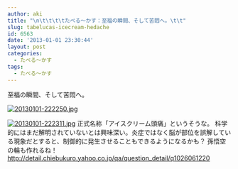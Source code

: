 ```yaml
---
author: aki
title: "\n\t\t\t\tたべる～かす：至福の瞬間、そして苦悶へ。\t\t"
slug: tabelucas-icecream-hedache
id: 6563
date: '2013-01-01 23:30:44'
layout: post
categories:
  - たべる～かす
tags:
  - たべる～かす
---
```


至福の瞬間、そして苦悶へ。  

[![20130101-222250.jpg](http://aki.shirai.as/wp-content/uploads/2013/01/20130101-222250.jpg)](http://aki.shirai.as/wp-content/uploads/2013/01/20130101-222250.jpg)  

[![20130101-222311.jpg](http://aki.shirai.as/wp-content/uploads/2013/01/20130101-222311.jpg)](http://aki.shirai.as/wp-content/uploads/2013/01/20130101-222311.jpg) 正式名称「アイスクリーム頭痛」というそうな。 科学的にはまだ解明されていないとは興味深い。炎症ではなく脳が部位を誤解している現象だとすると、制御的に発生させることもできるようになるかも？ 孫悟空の輪も作れるね！ http://detail.chiebukuro.yahoo.co.jp/qa/question_detail/q1026061220